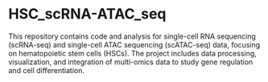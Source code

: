 # HSC_scRNA-ATAC_seq
This repository contains code and analysis for single-cell RNA sequencing (scRNA-seq) and single-cell ATAC sequencing (scATAC-seq) data, focusing on hematopoietic stem cells (HSCs). The project includes data processing, visualization, and integration of multi-omics data to study gene regulation and cell differentiation.
